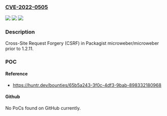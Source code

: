 ### [CVE-2022-0505](https://cve.mitre.org/cgi-bin/cvename.cgi?name=CVE-2022-0505)
![](https://img.shields.io/static/v1?label=Product&message=microweber%2Fmicroweber&color=blue)
![](https://img.shields.io/static/v1?label=Version&message=n%2Fa&color=blue)
![](https://img.shields.io/static/v1?label=Vulnerability&message=CWE-352%20Cross-Site%20Request%20Forgery%20(CSRF)&color=brighgreen)

### Description

Cross-Site Request Forgery (CSRF) in Packagist microweber/microweber prior to 1.2.11.

### POC

#### Reference
- https://huntr.dev/bounties/65b5a243-3f0c-4df3-9bab-898332180968

#### Github
No PoCs found on GitHub currently.


